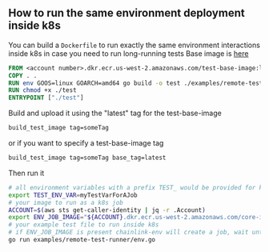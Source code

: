 ## How to run the same environment deployment inside k8s

You can build a `Dockerfile` to run exactly the same environment interactions inside k8s in case you need to run long-running tests
Base image is [here](Dockerfile.base)
```Dockerfile
FROM <account number>.dkr.ecr.us-west-2.amazonaws.com/test-base-image:latest
COPY . .
RUN env GOOS=linux GOARCH=amd64 go build -o test ./examples/remote-test-runner/env.go
RUN chmod +x ./test
ENTRYPOINT ["./test"]
```
Build and upload it using the "latest" tag for the test-base-image
```bash
build_test_image tag=someTag
```
or if you want to specify a test-base-image tag
```bash
build_test_image tag=someTag base_tag=latest
```
Then run it
```bash
# all environment variables with a prefix TEST_ would be provided for k8s job
export TEST_ENV_VAR=myTestVarForAJob
# your image to run as a k8s job
ACCOUNT=$(aws sts get-caller-identity | jq -r .Account)
export ENV_JOB_IMAGE="${ACCOUNT}.dkr.ecr.us-west-2.amazonaws.com/core-integration-tests:v1.1"
# your example test file to run inside k8s
# if ENV_JOB_IMAGE is present chainlink-env will create a job, wait until it finished and get logs
go run examples/remote-test-runner/env.go
```